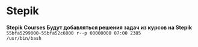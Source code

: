 # Stepik
**Stepik Courses
Будут добавляться решения задач из курсов на Stepik**
`55bfa5299000-55bfa52c6000 r--p 00000000 07:00 2385                       /usr/bin/bash`
